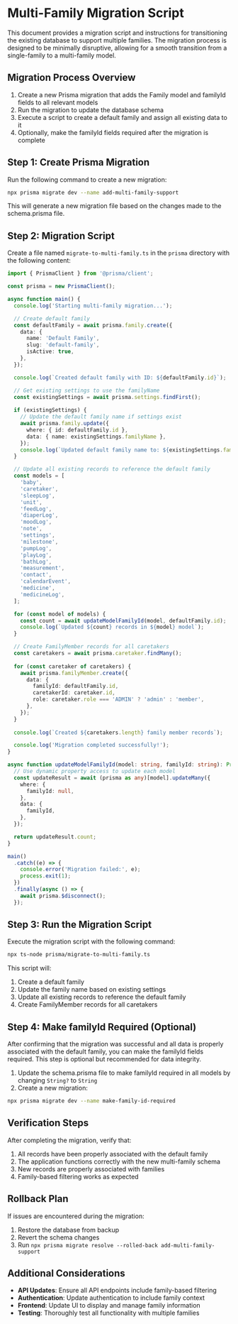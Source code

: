 # Multi-Family Migration Script

This document provides a migration script and instructions for transitioning the existing database to support multiple families. The migration process is designed to be minimally disruptive, allowing for a smooth transition from a single-family to a multi-family model.

## Migration Process Overview

1. Create a new Prisma migration that adds the Family model and familyId fields to all relevant models
2. Run the migration to update the database schema
3. Execute a script to create a default family and assign all existing data to it
4. Optionally, make the familyId fields required after the migration is complete

## Step 1: Create Prisma Migration

Run the following command to create a new migration:

```bash
npx prisma migrate dev --name add-multi-family-support
```

This will generate a new migration file based on the changes made to the schema.prisma file.

## Step 2: Migration Script

Create a file named `migrate-to-multi-family.ts` in the `prisma` directory with the following content:

```typescript
import { PrismaClient } from '@prisma/client';

const prisma = new PrismaClient();

async function main() {
  console.log('Starting multi-family migration...');

  // Create default family
  const defaultFamily = await prisma.family.create({
    data: {
      name: 'Default Family',
      slug: 'default-family',
      isActive: true,
    },
  });

  console.log(`Created default family with ID: ${defaultFamily.id}`);

  // Get existing settings to use the familyName
  const existingSettings = await prisma.settings.findFirst();
  
  if (existingSettings) {
    // Update the default family name if settings exist
    await prisma.family.update({
      where: { id: defaultFamily.id },
      data: { name: existingSettings.familyName },
    });
    console.log(`Updated default family name to: ${existingSettings.familyName}`);
  }

  // Update all existing records to reference the default family
  const models = [
    'baby',
    'caretaker',
    'sleepLog',
    'unit',
    'feedLog',
    'diaperLog',
    'moodLog',
    'note',
    'settings',
    'milestone',
    'pumpLog',
    'playLog',
    'bathLog',
    'measurement',
    'contact',
    'calendarEvent',
    'medicine',
    'medicineLog',
  ];

  for (const model of models) {
    const count = await updateModelFamilyId(model, defaultFamily.id);
    console.log(`Updated ${count} records in ${model} model`);
  }

  // Create FamilyMember records for all caretakers
  const caretakers = await prisma.caretaker.findMany();
  
  for (const caretaker of caretakers) {
    await prisma.familyMember.create({
      data: {
        familyId: defaultFamily.id,
        caretakerId: caretaker.id,
        role: caretaker.role === 'ADMIN' ? 'admin' : 'member',
      },
    });
  }
  
  console.log(`Created ${caretakers.length} family member records`);

  console.log('Migration completed successfully!');
}

async function updateModelFamilyId(model: string, familyId: string): Promise<number> {
  // Use dynamic property access to update each model
  const updateResult = await (prisma as any)[model].updateMany({
    where: {
      familyId: null,
    },
    data: {
      familyId,
    },
  });

  return updateResult.count;
}

main()
  .catch((e) => {
    console.error('Migration failed:', e);
    process.exit(1);
  })
  .finally(async () => {
    await prisma.$disconnect();
  });
```

## Step 3: Run the Migration Script

Execute the migration script with the following command:

```bash
npx ts-node prisma/migrate-to-multi-family.ts
```

This script will:
1. Create a default family
2. Update the family name based on existing settings
3. Update all existing records to reference the default family
4. Create FamilyMember records for all caretakers

## Step 4: Make familyId Required (Optional)

After confirming that the migration was successful and all data is properly associated with the default family, you can make the familyId fields required. This step is optional but recommended for data integrity.

1. Update the schema.prisma file to make familyId required in all models by changing `String?` to `String`
2. Create a new migration:

```bash
npx prisma migrate dev --name make-family-id-required
```

## Verification Steps

After completing the migration, verify that:

1. All records have been properly associated with the default family
2. The application functions correctly with the new multi-family schema
3. New records are properly associated with families
4. Family-based filtering works as expected

## Rollback Plan

If issues are encountered during the migration:

1. Restore the database from backup
2. Revert the schema changes
3. Run `npx prisma migrate resolve --rolled-back add-multi-family-support`

## Additional Considerations

- **API Updates**: Ensure all API endpoints include family-based filtering
- **Authentication**: Update authentication to include family context
- **Frontend**: Update UI to display and manage family information
- **Testing**: Thoroughly test all functionality with multiple families
